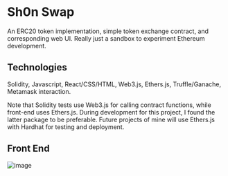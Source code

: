 # Sh0n Swap
An ERC20 token implementation, simple token exchange contract, and corresponding web UI. Really just a sandbox to experiment Ethereum development. 

## Technologies
Solidity, Javascript, React/CSS/HTML, Web3.js, Ethers.js, Truffle/Ganache, Metamask interaction.  

Note that Solidity tests use Web3.js for calling contract functions, while front-end uses Ethers.js. During development for this project, I found the latter package to be preferable. Future projects of mine will use Ethers.js with Hardhat for testing and deployment. 

## Front End
![image](https://user-images.githubusercontent.com/44221603/152949400-55c468d9-a716-48aa-a1ef-5c699481090c.png)

